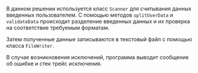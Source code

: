 В данном решении используется класс `Scanner` для считывания данных введенных пользователем. С помощью методов `splitUserData` и `validateData` происходит разделение введенных данных и их проверка на соответствие требуемым форматам.

Затем полученные данные записываются в текстовый файл с помощью класса `FileWriter`.

В случае возникновения исключений, программа выводит сообщение об ошибке и стек трейс исключения.